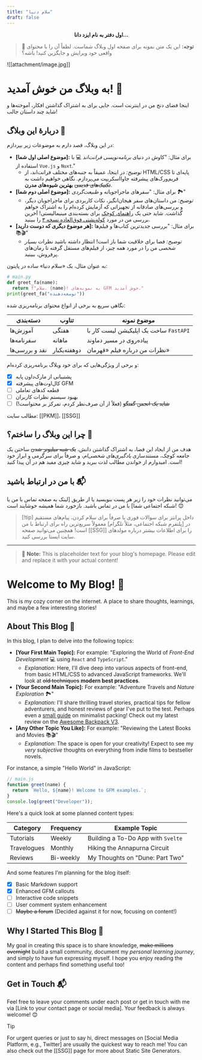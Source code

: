 ```yaml
---
title: "سلام دنیا"
draft: false
---
```


<center><b>اول دفتر به نام ایزد دانا...</b></center>

> 📢 **توجه:** این یک متن نمونه برای صفحه اول وبلاگ شماست. لطفاً آن را با محتوای واقعی خود ویرایش و جایگزین کنید! باشه؟

![[attachment/image.jpg]]

# به وبلاگ من خوش آمدید! 👋

اینجا فضای دنج من در اینترنت است. جایی برای به اشتراک گذاشتن افکار، آموخته‌ها و شاید چند داستان جالب!

## دربارهٔ این وبلاگ 📝

در این وبلاگ، قصد دارم به موضوعات زیر بپردازم:

*   **[موضوع اصلی اول شما]:** برای مثال: "کاوش در دنیای *برنامه‌نویسی فرانت‌اند* 💻 با استفاده از `Vue.js` و `Nuxt`."
    *   *توضیح:* در اینجا، عمیقاً به جنبه‌های مختلف فرانت‌اند، از HTML/CSS پایه‌ای تا فریم‌ورک‌های پیشرفته جاوااسکریپت می‌پردازم. نگاهی خواهیم داشت به ~~تکنیک‌های قدیمی~~ **بهترین شیوه‌های مدرن**.
*   **[موضوع اصلی دوم شما]:** برای مثال: "سفرهای ماجراجویانه و _طبیعت‌گردی_ 🏞️"
    *   *توضیح:* من داستان‌های سفر هیجان‌انگیز، نکات کاربردی برای ماجراجویان دیگر، و بررسی‌های صادقانه از تجهیزاتی که آزمایش کرده‌ام را به اشتراک خواهم گذاشت. شاید حتی یک <u>راهنمای کوچک</u> برای بسته‌بندی مینیمالیستی! آخرین بررسی من در مورد [کوله‌پشتی فوق‌العاده نسخه ۳](https://example.com/awesome-backpack-review-fa) را ببینید.
*   **[هر موضوع دیگری که دوست دارید]:** برای مثال: "بررسی جدیدترین کتاب‌ها و فیلم‌ها 📚🎬"
    *   *توضیح:* فضا برای خلاقیت شما باز است! انتظار داشته باشید نظرات *بسیار شخصی* من را در مورد همه چیز، از فیلم‌های مستقل گرفته تا رمان‌های پرفروش، ببینید.

به عنوان مثال، یک «سلام دنیا» ساده در پایتون:

```python
# main.py
def greet_fa(name):
  return f"سلام، {name}! به نمونه‌های GFM خوش آمدید."
print(greet_fa("توسعه‌دهنده"))
```

نگاهی سریع به برخی از انواع محتوای برنامه‌ریزی شده:

| دسته‌بندی        | تناوب     | موضوع نمونه                      |
|-----------------|-----------|----------------------------------|
| آموزش‌ها        | هفتگی     | ساخت یک اپلیکیشن لیست کار با `FastAPI` |
| سفرنامه‌ها      | ماهانه    | پیاده‌روی در مسیر دماوند          |
| نقد و بررسی‌ها   | دوهفته‌یکبار | نظرات من درباره فیلم «قهرمان»   |

و برخی از ویژگی‌هایی که برای خود وبلاگ برنامه‌ریزی کرده‌ام:

- [x] پشتیبانی از مارک‌داون پایه
- [x] کال‌اوت‌های پیشرفته GFM
- [ ] قطعه کدهای تعاملی
- [ ] بهبود سیستم نظرات کاربران
- [ ] ~~شاید یک انجمن گفتگو~~ (فعلاً از آن صرف‌نظر کردم، تمرکز بر محتواست!)

مطالب سایت: [[PKM]]، [[SSG]]

## چرا این وبلاگ را ساختم؟ 🤔

هدف من از ایجاد این فضا، به اشتراک گذاشتن دانش، ~~یک شبه میلیونر شدن~~ ساختن یک جامعه کوچک، مستندسازی *یادگیری‌های شخصی‌ام*، و صرفاً برای سرگرمی و ابراز خود است. امیدوارم از خواندن مطالب لذت ببرید و شاید چیزی مفید هم در آن پیدا کنید!

## با من در ارتباط باشید 📬

می‌توانید نظرات خود را زیر هر پست بنویسید یا از طریق [لینک به صفحه تماس با من یا شبکه اجتماعی شما] با من در تماس باشید. بازخورد شما همیشه خوشایند است! 😊

> [!tip] داخل پرانتز
> برای سوالات فوری یا صرفاً برای سلام کردن، پیام‌های مستقیم در [پلتفرم شبکه اجتماعی، مثلاً تلگرام] معمولاً سریع‌ترین راه برای ارتباط با من است! همچنین می‌توانید صفحه [[SSG]] را برای اطلاعات بیشتر درباره مولدهای سایت ایستا بررسی کنید.

---

> 📢 **Note:** This is placeholder text for your blog's homepage. Please edit and replace it with your actual content!

# Welcome to My Blog! 👋

This is my cozy corner on the internet. A place to share thoughts, learnings, and maybe a few interesting stories!

## About This Blog 📝

In this blog, I plan to delve into the following topics:

*   **[Your First Main Topic]:** For example: "Exploring the World of *Front-End Development* 💻 using `React` and `TypeScript`."
    *   *Explanation:* Here, I'll dive deep into various aspects of front-end, from basic HTML/CSS to advanced JavaScript frameworks. We'll look at ~~old techniques~~ **modern best practices**.
*   **[Your Second Main Topic]:** For example: "Adventure Travels and _Nature Exploration_ 🏞️"
    *   *Explanation:* I'll share thrilling travel stories, practical tips for fellow adventurers, and honest reviews of gear I've put to the test. Perhaps even a <u>small guide</u> on minimalist packing! Check out my latest review on the [Awesome Backpack V3](https://example.com/awesome-backpack-review).
*   **[Any Other Topic You Like]:** For example: "Reviewing the Latest Books and Movies 📚🎬"
    *   *Explanation:* The space is open for your creativity! Expect to see my *very subjective* thoughts on everything from indie films to bestseller novels.

For instance, a simple "Hello World" in JavaScript:

```javascript
// main.js
function greet(name) {
  return `Hello, ${name}! Welcome to GFM examples.`;
}
console.log(greet("Developer"));
```

Here's a quick look at some planned content types:

| Category         | Frequency | Example Topic                     |
|------------------|-----------|-----------------------------------|
| Tutorials        | Weekly    | Building a To-Do App with `Svelte`|
| Travelogues      | Monthly   | Hiking the Annapurna Circuit      |
| Reviews          | Bi-weekly | My Thoughts on "Dune: Part Two"   |

And some features I'm planning for the blog itself:

- [x] Basic Markdown support
- [x] Enhanced GFM callouts
- [ ] Interactive code snippets
- [ ] User comment system enhancement
- [ ] ~~Maybe a forum~~ (Decided against it for now, focusing on content!)

## Why I Started This Blog 🤔

My goal in creating this space is to share knowledge, ~~make millions overnight~~ build a small community, document my *personal learning journey*, and simply to have fun expressing myself. I hope you enjoy reading the content and perhaps find something useful too!

## Get in Touch 📬

Feel free to leave your comments under each post or get in touch with me via [Link to your contact page or social media]. Your feedback is always welcome! 😊

> [!TIP]
> For urgent queries or just to say hi, direct messages on [Social Media Platform, e.g., Twitter] are usually the quickest way to reach me! You can also check out the [[SSG]] page for more about Static Site Generators.

